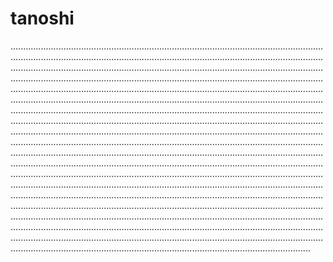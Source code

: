 # tanoshi

...........................................................................................................................................................................................................................................................................................................................................................................................................................................................................................................................................................................................................................................................................................................................................................................................................................................................................................................................................................................................................................................................................................................................................................................................................................................................................................................................................................................................................................................................................................................................................................................................................................................................................................................................................................................................................................................................................................................................................................................................................................................................................................................................................................................................................................................................................................................................................................................................................................................................................................................................................................................